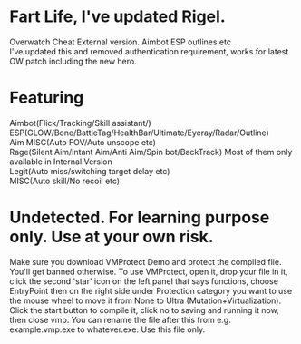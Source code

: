 # Fart Life, I've updated Rigel.

Overwatch Cheat External version. Aimbot ESP outlines etc  
I've updated this and removed authentication requirement, works for latest OW patch including the new hero.

# Featuring
Aimbot(Flick/Tracking/Skill assistant/)  
ESP(GLOW/Bone/BattleTag/HealthBar/Ultimate/Eyeray/Radar/Outline)  
Aim MISC(Auto FOV/Auto unscope etc)  
Rage(Silent Aim/Intant Aim/Anti Aim/Spin bot/BackTrack) Most of them only available in Internal Version  
Legit(Auto miss/switching target delay etc)  
MISC(Auto skill/No recoil etc)

# Undetected. For learning purpose only. Use at your own risk.

Make sure you download VMProtect Demo and protect the compiled file. You'll get banned otherwise. To use VMProtect, open it, drop your file in it, click the second 'star' icon on the left panel that says functions, choose EntryPoint then on the right side under Protection category you want to use the mouse wheel to move it from None to Ultra (Mutation+Virtualization). Click the start button to compile it, click no to saving and running it now, then close vmp. You can rename the file after this from e.g. example.vmp.exe to whatever.exe. Use this file only.
